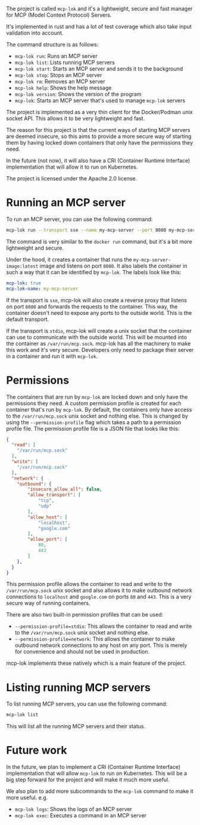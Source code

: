The project is called `mcp-lok` and it's a lightweight, secure and fast manager for MCP (Model Context Protocol) Servers.

It's implemented in rust and has a lot of test coverage which also take input validation into account.

The command structure is as follows:

* `mcp-lok run`: Runs an MCP server
* `mcp-lok list`: Lists running MCP servers
* `mcp-lok start`: Starts an MCP server and sends it to the background
* `mcp-lok stop`: Stops an MCP server
* `mcp-lok rm`: Removes an MCP server
* `mcp-lok help`: Shows the help message
* `mcp-lok version`: Shows the version of the program
* `mcp-lok`: Starts an MCP server that's used to manage `mcp-lok` servers

The project is implemented as a very thin client for the Docker/Podman unix socket API. This allows it to be very lightweight and fast.

The reason for this project is that the current ways of starting MCP servers are deemed insecure, so this aims to provide a more secure way of starting them
by having locked down containers that only have the permissions they need.

In the future (not now), it will also have a CRI (Container Runtime Interface) implementation that will allow it to run on Kubernetes.

The project is licensed under the Apache 2.0 license.

# Running an MCP server

To run an MCP server, you can use the following command:

```bash
mcp-lok run --transport sse --name my-mcp-server --port 8080 my-mcp-server-image:latest -- my-mcp-server-args
```

The command is very similar to the `docker run` command, but it's a bit more lightweight and secure.

Under the hood, it creates a container that runs the `my-mcp-server-image:latest` image and listens on port `8080`. It also labels the container
in such a way that it can be identified by `mcp-lok`. The labels look like this:

```yaml
mcp-lok: true
mcp-lok-name: my-mcp-server
```

If the transport is `sse`, mcp-lok will also create a reverse proxy that listens on port `8080` and forwards the requests to the container.
This way, the container doesn't need to expose any ports to the outside world. This is the default transport.

If the transport is `stdio`, mcp-lok will create a unix socket that the container can use to communicate with the outside world. This will
be mounted into the container as `/var/run/mcp.sock`. mcp-lok has all the machinery to make this work and it's very secure. Developers only need
to package their server in a container and run it with `mcp-lok`.

# Permissions

The containers that are run by `mcp-lok` are locked down and only have the permissions they need. A custom permission profile is created for each
container that's run by `mcp-lok`. By default, the containers only have access to the `/var/run/mcp.sock` unix socket and nothing else. This is
changed by using the `--permission-profile` flag which takes a path to a permission profile file. The permission profile file is a JSON file that
looks like this:

```json
{
  "read": [
    "/var/run/mcp.sock"
  ],
  "write": [
    "/var/run/mcp.sock"
  ],
  "network": {
    "outbound": {
        "insecure_allow_all": false,
        "allow_transport": [
            "tcp",
            "udp"
        ],
        "allow_host": [
            "localhost",
            "google.com"
        ],
        "allow_port": [
            80,
            443
        ]
    },
  }
}
```

This permission profile allows the container to read and write to the `/var/run/mcp.sock` unix socket and also allows it to make outbound network
connections to `localhost` and `google.com` on ports `80` and `443`. This is a very secure way of running containers.

There are also two built-in permission profiles that can be used:

* `--permission-profile=stdio`: This allows the container to read and write to the `/var/run/mcp.sock` unix socket and nothing else.
* `--permission-profile=network`: This allows the container to make outbound network connections to any host on any port. This is merely for
  convenience and should not be used in production.

mcp-lok implements these natively which is a main feature of the project.

# Listing running MCP servers

To list running MCP servers, you can use the following command:

```bash
mcp-lok list
```

This will list all the running MCP servers and their status.

# Future work

In the future, we plan to implement a CRI (Container Runtime Interface) implementation that will allow `mcp-lok` to run on Kubernetes. This will
be a big step forward for the project and will make it much more useful.

We also plan to add more subcommands to the `mcp-lok` command to make it more useful. e.g.

* `mcp-lok logs`: Shows the logs of an MCP server
* `mcp-lok exec`: Executes a command in an MCP server